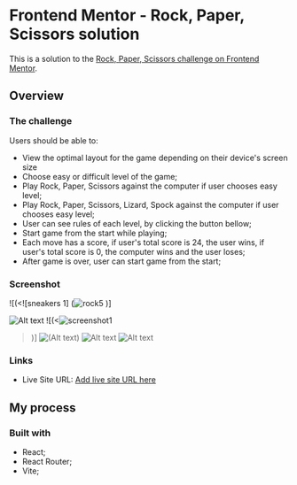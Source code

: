 # Frontend Mentor - Rock, Paper, Scissors solution

This is a solution to the [Rock, Paper, Scissors challenge on Frontend Mentor](https://www.frontendmentor.io/challenges/rock-paper-scissors-game-pTgwgvgH).

## Overview

### The challenge

Users should be able to:

- View the optimal layout for the game depending on their device's screen size
- Choose easy or difficult level of the game;
- Play Rock, Paper, Scissors against the computer if user chooses easy level;
- Play Rock, Paper, Scissors, Lizard, Spock against the computer if user chooses easy level;
- User can see rules of each level, by clicking the button bellow;
- Start game from the start while playing;
- Each move has a score, if user's total score is 24, the user wins, if user's total score is 0, the computer wins and the user loses;
- After game is over, user can start game from the start;

### Screenshot

![(<![sneakers 1] (![rock5](https://github.com/nanatotibadze/RockPaperScissors/assets/106735126/85979214-3dec-4a5b-8ddb-8d6f43b66c18)
)]

![![Alt text](![rock5](https://github.com/nanatotibadze/RockPaperScissors/assets/106735126/bf0e6cdb-cb69-4fd4-b22e-8a5433043408)
)](./screenshot.jpg)
![(<![screenshot1]([https://github.com/nanatotibadze/Sneakers/assets/106735126/88d76dc7-7a22-4d01-bac9-b764fed7e92c](https://github.com/nanatotibadze/RockPaperScissors/assets/106735126/bf0e6cdb-cb69-4fd4-b22e-8a5433043408))
>)]
![(![Alt text](<rock difficult.JPG>))](./screenshot.jpg)
![![Alt text](easy.JPG)](./screenshot.jpg)
![![Alt text](playground.JPG)](./screenshot.jpg)

### Links

- Live Site URL: [Add live site URL here](https://your-live-site-url.com)

## My process

### Built with

- React;
- React Router;
- Vite;

